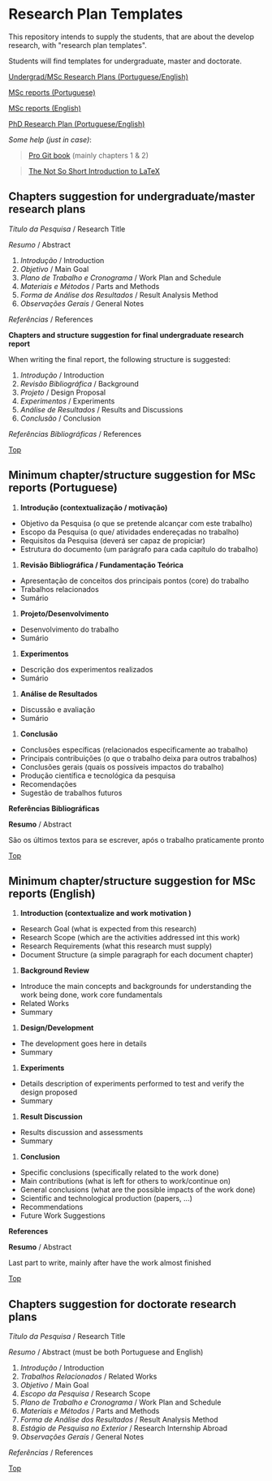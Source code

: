 # Research Plan Templates #

This repository intends to supply the students, that are about the develop research, with "research plan templates".

Students will find templates for undergraduate, master and doctorate.

[Undergrad/MSc Research Plans (Portuguese/English)](#chapters-suggestion-for-undergraduatemaster-research-plans)

[MSc reports (Portuguese)](#minimum-chapterstructure-suggestion-for-msc-reports-portuguese)

[MSc reports (English)](#minimum-chapterstructure-suggestion-for-msc-reports-english)

[PhD Research Plan (Portuguese/English)](#chapters-suggestion-for-doctorate-research-plans)


_Some help (just in case)_:

> [Pro Git book](https://git-scm.com/book/en/v2) (mainly chapters 1 & 2)

> [The Not So Short Introduction to LaTeX](http://tug.ctan.org/info/lshort/english/lshort.pdf)



## Chapters suggestion for undergraduate/master research plans ##

*Título da Pesquisa* / Research Title

*Resumo* / Abstract

1. *Introdução* / Introduction
1. *Objetivo* / Main Goal
1. *Plano de Trabalho e Cronograma* / Work Plan and Schedule
1. *Materiais e Métodos* / Parts and Methods
1. *Forma de Análise dos Resultados* / Result Analysis Method
1. *Observações Gerais* / General Notes

*Referências* / References

**Chapters and structure suggestion for final undergraduate research report**

When writing the final report, the following structure is suggested:

1. *Introdução* / Introduction
1. *Revisão Bibliográfica* / Background
1. *Projeto* / Design Proposal
1. *Experimentos* / Experiments
1. *Análise de Resultados* / Results and Discussions
1. *Conclusão* / Conclusion

*Referências Bibliográficas* / References

[Top](#research-plan-templates)


## Minimum chapter/structure suggestion for MSc reports (Portuguese) ##

1. **Introdução (contextualização / motivação)**
 * Objetivo da Pesquisa (o que se pretende alcançar com este trabalho)
 * Escopo da Pesquisa (o que/ atividades endereçadas no trabalho)
 * Requisitos da Pesquisa (deverá ser capaz de propiciar)
 * Estrutura do documento (um parágrafo para cada capítulo do trabalho)
1. **Revisão Bibliográfica / Fundamentação Teórica**
 * Apresentação de conceitos dos principais pontos (core) do trabalho
 * Trabalhos relacionados
 * Sumário
1. **Projeto/Desenvolvimento**
 * Desenvolvimento do trabalho
 * Sumário
1. **Experimentos**
 * Descrição dos experimentos realizados
 * Sumário
1. **Análise de Resultados**
 * Discussão e avaliação
 * Sumário
1. **Conclusão**
 * Conclusões específicas (relacionados especificamente ao trabalho)
 * Principais contribuições (o que o trabalho deixa para outros trabalhos)
 * Conclusões gerais (quais os possíveis impactos do trabalho)
 * Produção científica e tecnológica da pesquisa
 * Recomendações
 * Sugestão de trabalhos futuros

**Referências Bibliográficas**

**Resumo** / Abstract 

São os últimos textos para se escrever, após o trabalho praticamente pronto

[Top](#research-plan-templates)



## Minimum chapter/structure suggestion for MSc reports (English) ##

1. **Introduction (contextualize and work motivation )**
 * Research Goal (what is expected from this research)
 * Research Scope (which are the activities addressed int this work)
 * Research Requirements (what this research must supply)
 * Document Structure (a simple paragraph for each document chapter)
1. **Background Review**
 * Introduce the main concepts and backgrounds for understanding the work being done, work core fundamentals
 * Related Works
 * Summary
1. **Design/Development**
 * The development goes here in details
 * Summary
1. **Experiments**
 * Details description of experiments performed to test and verify the design proposed
 * Summary
1. **Result Discussion**
 * Results discussion and assessments 
 * Summary
1. **Conclusion**
 * Specific conclusions (specifically related to the work done)
 * Main contributions (what is left for others to work/continue on)
 * General conclusions (what are the possible impacts of the work done)
 * Scientific and technological production (papers, ...)
 * Recommendations
 * Future Work Suggestions

**References**

**Resumo** / Abstract 

Last part to write, mainly after have the work almost finished

[Top](#research-plan-templates)


## Chapters suggestion for doctorate research plans ##

*Título da Pesquisa* / Research Title

*Resumo* / Abstract (must be both Portuguese and English)

1. *Introdução* / Introduction
1. *Trabalhos Relacionados* / Related Works
1. *Objetivo* / Main Goal
1. *Escopo da Pesquisa* / Research Scope
1. *Plano de Trabalho e Cronograma* / Work Plan and Schedule
1. *Materiais e Métodos* / Parts and Methods
1. *Forma de Análise dos Resultados* / Result Analysis Method
1. *Estágio de Pesquisa no Exterior* / Research Internship Abroad
1. *Observações Gerais* / General Notes

*Referências* / References

[Top](#research-plan-templates)
